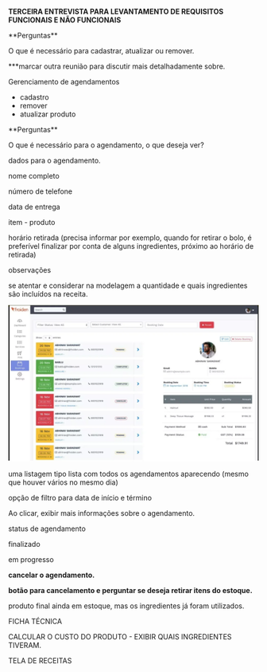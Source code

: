 ﻿**TERCEIRA ENTREVISTA PARA LEVANTAMENTO DE REQUISITOS FUNCIONAIS E NÃO FUNCIONAIS**

\*\*Perguntas\*\*

O que é necessário para cadastrar, atualizar ou remover.

\*\*\*marcar outra reunião para discutir mais detalhadamente sobre.

Gerenciamento de agendamentos

- cadastro
- remover
- atualizar produto

\*\*Perguntas\*\*

O que é necessário para o agendamento, o que deseja ver?

dados para o agendamento.

nome completo

número de telefone

data de entrega

item - produto

horário retirada (precisa informar por exemplo, quando for retirar o bolo, é preferível finalizar por conta de alguns ingredientes, próximo ao horário de retirada)

observações


se atentar e considerar na modelagem a quantidade e quais ingredientes são incluídos na receita.

![](Aspose.Words.9fdc3c3d-2fdd-4241-b90e-5c573a8ca57f.001.png)

uma listagem tipo lista com todos os agendamentos aparecendo (mesmo que houver vários no mesmo dia)

opção de filtro para data de início e término

Ao clicar, exibir mais informações sobre o agendamento.

status de agendamento

finalizado

em progresso

**cancelar o agendamento.**

**botão para cancelamento e perguntar se deseja retirar itens do estoque.**


produto final ainda em estoque, mas os ingredientes já foram utilizados.



FICHA TÉCNICA 


CALCULAR O CUSTO DO PRODUTO - EXIBIR QUAIS INGREDIENTES TIVERAM.


TELA DE RECEITAS
